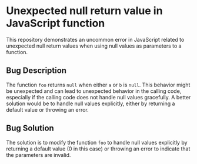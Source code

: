 # Unexpected null return value in JavaScript function

This repository demonstrates an uncommon error in JavaScript related to unexpected null return values when using null values as parameters to a function.

## Bug Description
The function `foo` returns `null` when either `a` or `b` is `null`. This behavior might be unexpected and can lead to unexpected behavior in the calling code, especially if the calling code does not handle null values gracefully. A better solution would be to handle null values explicitly, either by returning a default value or throwing an error.

## Bug Solution
The solution is to modify the function `foo` to handle null values explicitly by returning a default value (0 in this case) or throwing an error to indicate that the parameters are invalid.